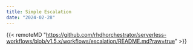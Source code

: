 ```yaml
---
title: Simple Escalation
date: "2024-02-28"
---
```


{{< remoteMD "https://github.com/rhdhorchestrator/serverless-workflows/blob/v1.5.x/workflows/escalation/README.md?raw=true" >}}
